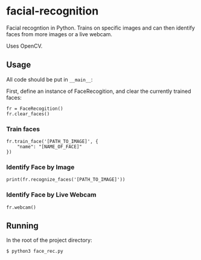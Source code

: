 #  facial-recognition

Facial recogntion in Python. Trains on specific images and can then identify faces from more images or a live webcam.

Uses OpenCV.

## Usage

All code should be put in  `__main__`:

First, define an instance of FaceRecogition, and clear the currently trained faces:

```
fr = FaceRecogition()
fr.clear_faces()
```

### Train faces

```
fr.train_face('[PATH_TO_IMAGE]', {
    "name": "[NAME_OF_FACE]"
})
```

### Identify Face by Image

```
print(fr.recognize_faces('[PATH_TO_IMAGE]'))
```

### Identify Face by Live Webcam

```
fr.webcam()
```

## Running

In the root of the project directory:

`$ python3 face_rec.py`
